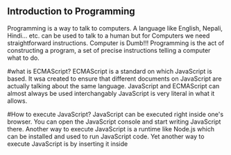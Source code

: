 ## Introduction to Programming
Programming is a  way to talk to computers. A language like English, Nepali, Hindi... etc. can be used to talk to a human but for Computers we need straightforward instructions.
Computer is Dumb!!!
Programming is the act of constructing a program, a set of precise instructions telling a computer what to do.

#what is ECMAScript?
ECMAScript is a standard on which JavaScript is based. It wsa created to ensure that different documents on JavaScript are actually talking about the same language.
JavaScript and ECMAScript can almost always be used interchangably JavaScript is very literal in what it allows.


#How to execute JavaScript?
JavaScript can be executed right inside one's browser. You can open the JavaScript console and start writing JavaScript there.
Another way to execute JavaScript is a runtime like Node.js which can be installed and used to run JavaScript code.
Yet another way to execute JavaScript is by inserting it inside <Script> tag of an HTML document.